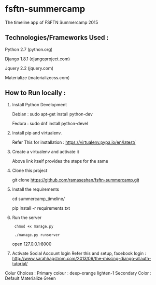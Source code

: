 # fsftn-summercamp
The timeline app of FSFTN Summercamp 2015

## Technologies/Frameworks Used :

Python 2.7  (python.org)

Django 1.8.1 (djangoproject.com)

Jquery 2.2 (jquery.com)

Materialize (materializecss.com)

## How to Run locally :
1. Install Python Development

	Debian : sudo apt-get install python-dev

	Fedora : sudo dnf install python-devel

2. Install pip and virtualenv.

	Refer This for installation : https://virtualenv.pypa.io/en/latest/

3. Create a virtualenv and activate it

	Above link itself provides the steps for the same

4. Clone this project

	git clone https://github.com/ramaseshan/fsftn-summercamp.git

5. Install the requirements

	cd summercamp_timeline/

	pip install -r requirements.txt

6. Run the server

        chmod +x manage.py

        ./manage.py runserver

	open 127.0.0.1:8000

7. Activate Social Account login
     	Refer this and setup, facebook login : http://www.sarahhagstrom.com/2013/09/the-missing-django-allauth-tutorial/


Colur Choices :
Primary colour : deep-orange lighten-1
Secondary Color : Default Materialize Green
